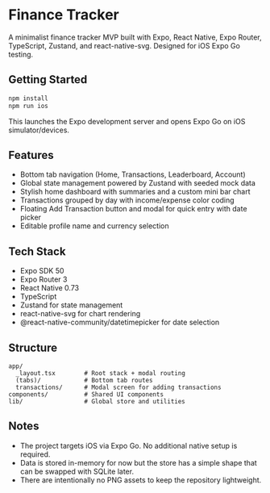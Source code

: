 # Finance Tracker

A minimalist finance tracker MVP built with Expo, React Native, Expo Router, TypeScript, Zustand, and react-native-svg. Designed for iOS Expo Go testing.

## Getting Started

```bash
npm install
npm run ios
```

This launches the Expo development server and opens Expo Go on iOS simulator/devices.

## Features

- Bottom tab navigation (Home, Transactions, Leaderboard, Account)
- Global state management powered by Zustand with seeded mock data
- Stylish home dashboard with summaries and a custom mini bar chart
- Transactions grouped by day with income/expense color coding
- Floating Add Transaction button and modal for quick entry with date picker
- Editable profile name and currency selection

## Tech Stack

- Expo SDK 50
- Expo Router 3
- React Native 0.73
- TypeScript
- Zustand for state management
- react-native-svg for chart rendering
- @react-native-community/datetimepicker for date selection

## Structure

```
app/
  _layout.tsx        # Root stack + modal routing
  (tabs)/            # Bottom tab routes
  transactions/      # Modal screen for adding transactions
components/          # Shared UI components
lib/                 # Global store and utilities
```

## Notes

- The project targets iOS via Expo Go. No additional native setup is required.
- Data is stored in-memory for now but the store has a simple shape that can be swapped with SQLite later.
- There are intentionally no PNG assets to keep the repository lightweight.
